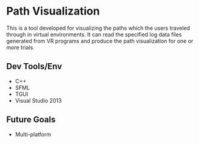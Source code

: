 # Path Visualization

This is a tool developed for visualizing the paths which the users traveled through in virtual environments. 
It can read the specified log data files generated from VR programs and produce the path visualization for one or more trials.

## Dev Tools/Env
- C++
- SFML
- TGUI
- Visual Studio 2013

## Future Goals
- Multi-platform
